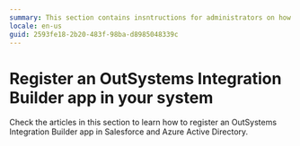 ```yaml
---
summary: This section contains insntructions for administrators on how to register an OutSystems Integration Builder app in Salesforce or Azure Active Directory.
locale: en-us
guid: 2593fe18-2b20-483f-98ba-d8985048339c
---
```


# Register an OutSystems Integration Builder app in your system

Check the articles in this section to learn how to register an OutSystems Integration Builder app in Salesforce and Azure Active Directory.
